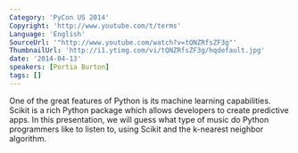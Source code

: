 ```yaml
---
Category: 'PyCon US 2014'
Copyright: 'http://www.youtube.com/t/terms'
Language: 'English'
SourceUrl: '"http://www.youtube.com/watch?v=tQNZRfsZF3g"'
ThumbnailUrl: 'http://i1.ytimg.com/vi/tQNZRfsZF3g/hqdefault.jpg'
date: '2014-04-13'
speakers: [Portia Burton]
tags: []
---
```

One of the great features of Python is its machine learning capabilities. Scikit is a rich Python package which allows developers to create predictive apps. In this presentation, we will guess what type of music do Python programmers like to listen to, using Scikit and the k-nearest neighbor algorithm.